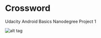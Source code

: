 # Crossword
Udacity Android Basics Nanodegree Project 1

![alt tag](http://i.imgur.com/FzhfdKg.jpg)
